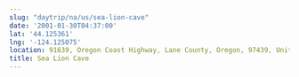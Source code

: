 ```yaml
---
slug: "daytrip/na/us/sea-lion-cave"
date: '2001-01-30T04:37:00'
lat: '44.125361'
lng: '-124.125075'
location: 91639, Oregon Coast Highway, Lane County, Oregon, 97439, United States
title: Sea Lion Cave
---
```



